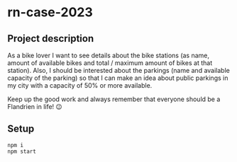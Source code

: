 # rn-case-2023

## Project description

As a bike lover I want to see details about the bike stations (as name, amount of available bikes and total / maximum amount of bikes at that station). Also, I should be interested about the parkings (name and available capacity of the parking) so that I can make an idea about public parkings in my city with a capacity of 50% or more available.

Keep up the good work and always remember that everyone should be a Flandrien in life! 😉

## Setup

```
npm i
npm start

```
